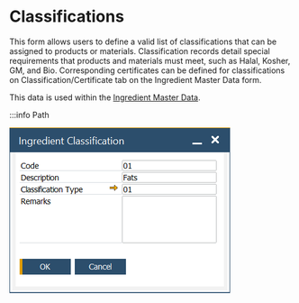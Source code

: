 # Classifications

This form allows users to define a valid list of classifications that can be assigned to products or materials. Classification records detail special requirements that products and materials must meet, such as Halal, Kosher, GM, and Bio. Corresponding certificates can be defined for classifications on Classification/Certificate tab on the Ingredient Master Data form.

This data is used within the [Ingredient Master Data](./../ingredient-master-data.md).

:::info Path

![Ingredient Classification](./media/ingredient-classification.png)
